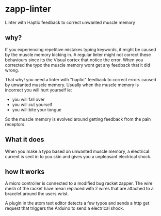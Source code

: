 # zapp-linter
Linter with Haptic feedback to correct unwanted muscle memory

## why? 
If you experiencing repetitive mistakes typing keywords, it might be caused by the muscle memory kicking in. 
A regular linter might not correct these behaviours since its the Visual cortex that notice the error.
When you corrected the typo the muscle memory wont get any feedback that it did wrong.

That why! you need a linter with "haptic" feedback to correct errors caused by unwanted muscle memory. 
Usually when the muscle memory is incorrect you will hurt yourself ie:
- you will fall over
- you will cut yourself
- you will bite your tongue

So the muscle memory is evolved around getting feedback from the pain receptors.

## What it does
When you make a typo based on unwanted muscle memory, a electrical current is sent in to you skin and gives you a unpleasant electrical shock.


## how it works 
A micro controller is connected to a modified bug racket zapper. 
The wire mesh of the racket have mean replaced with 2 wires that are attached to a bracelet around the users wrist.

A plugin in the atom text editor detects a few typos and sends a http get request that triggers the Arduino to send a electrical shock.

